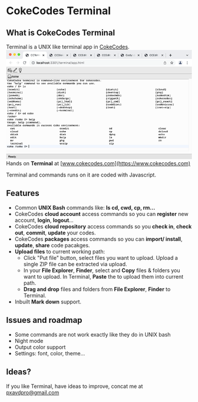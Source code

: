 # CokeCodes Terminal
## What is CokeCodes Terminal
Terminal is a UNIX like terminal app in [CokeCodes](https://github.com/Avdpro/CokeCodes).  
![terminal](git/ui_01.png)
Hands on **Terminal** at [www.cokecodes.com](https://www.cokecodes.com)

Terminal and commands runs on it are coded with Javascript.
## Features
- Common **UNIX Bash** commands like: **ls cd, cwd, cp, rm...**
- CokeCodes **cloud account** access commands so you can **register** new account, **login**, **logout**...
- CokeCodes **cloud repository** access commands so you **check in**, **check out**, **commit**, **update** your codes.
- CokeCodes **packages** access commands so you can **import/ install**, **update**, **share** code pacakges. 
- **Upload files** to current working path:
   - Click "Put file" button, select files you want to upload. Upload a single ZIP file can be extracted via upload.
   - In your **File Explorer**, **Finder**, select and **Copy** files & folders you want to upload. In Terminal, **Paste** the to upload them into current path.
   - **Drag and drop** files and folders from **File Explorer**, **Finder** to Terminal.
- Inbuilt **Mark down** support.

## Issues and roadmap
- Some commands are not work exactly like they do in UNIX bash
- Night mode
- Output color support
- Settings: font, color, theme...

## Ideas?
If you like Terminal, have ideas to improve, concat me at pxavdpro@gmail.com
